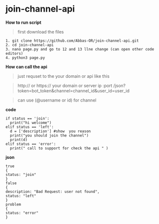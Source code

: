 # join-channel-api

**How to run script**

> first download the files 
```
1. git clone https://github.com/Abbas-OR/join-channel-api.git
2. cd join-channel-api
3. nano page.py and go to 12 and 13 llne change (can open other code editors)
4. python3 page.py
```
**How can call the api**

> just requset to the your domain or api  like  this 
 
> http:// or https:// your domain or server ip :port /json?token=bot_token&channel=channel_id&user_id=user_id

> can use (@username or id) for channel

**code**
```
if status == 'join':
  print("hi welcome")
elif status == 'left':
  d = ['description'] #show  you reason
  print("you should join the channel")
  print(d)
elif status == 'error':
  print(" call to support for check the api " ) 
```
**json**
```
true
{
status: "join"
}
false
{
description: "Bad Request: user not found",
status: "left"
}
problem
{
status: "error"
}
```
